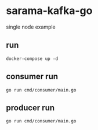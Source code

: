 # sarama-kafka-go
single node example

## run
```
docker-compose up -d
```

## consumer run
```
go run cmd/consumer/main.go
```

## producer run
```
go run cmd/consumer/main.go
```
